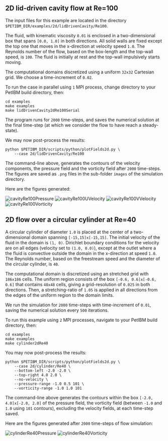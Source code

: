 ## 2D lid-driven cavity flow at Re=100

The input files for this example are located in the directory `$PETIBM_DIR/examples/2d/lidDrivenCavity/Re100`.

The fluid, with kinematic viscosity `0.01` is enclosed in a two-dimensional box that spans `[0.0, 1.0]` in both directions. All solid walls are fixed except the top one that moves in the x-direction at velocity speed `1.0`. The Reynolds number of the flow, based on the box-length and the top-wall speed, is `100`. The fluid is initially at rest and the top-wall impulsively starts moving.

The computational domains discretized using a uniform `32x32` Cartesian grid.  We choose a time-increment of `0.02`.

To run the case in parallel using `1` MPI process, change directory to your PetIBM build directory, then:

    cd examples
    make examples
    make lidDrivenCavity2dRe100Serial

The program runs for `2000` time-steps, and saves the numerical solution at the final time-step (at which we consider the flow to have reach a steady-state).

We may now post-process the results:

    python $PETIBM_DIR/scripts/python/plotFields2d.py \
        --case 2d/lidDrivenCavity/Re100

The command-line above, generates the contours of the velocity components, the pressure field and the vorticity field after `2000` time-steps. The figures are saved as `.png` files in the sub-folder `images` of the simulation directory.

Here are the figures generated:

![cavityRe100Pressure](./images/lidDrivenCavity2dRe100/pressure0002000.png)
![cavityRe100UVelocity](./images/lidDrivenCavity2dRe100/uVelocity0002000.png)
![cavityRe100VVelocity](./images/lidDrivenCavity2dRe100/vVelocity0002000.png)
![cavityRe100Vorticity](./images/lidDrivenCavity2dRe100/vorticity0002000.png)


## 2D flow over a circular cylinder at Re=40

A circular cylinder of diameter `1.0` is placed at the center of a two-dimensional domain spanning `[-15,15]x[-15,15]`. The initial velocity of the fluid in the domain is `(1, 0)`. Dirichlet boundary conditions for the velocity are on all edges (velocity set to `(1.0, 0.0)`), except at the outlet where a the fluid is convective outside the domain in the x-direction at speed `1.0`. The Reynolds number, based on the freestream speed and the diameter of the circular cylinder, is `40`.

The computational domain is discretized using an stretched grid with `186x186` cells. The uniform region consists of the box `[-0.6, 0.6]x[-0.6, 0.6]` that contains `48x48` cells, giving a grid-resolution of `0.025` in both directions. Then, a stretching-ratio of `1.05` is applied in all directions from the edges of the uniform region to the domain limits.

We run the simulation for `2000` time-steps with time-increment of `0.01`, saving the numerical solution every `500` iterations.

To run this example using `2` MPI processes, navigate to your PetIBM build directory, then:

    cd examples
    make examples
    make cylinder2dRe40

You may now post-process the results:

    python $PETIBM_DIR/scripts/python/plotFields2d.py \
        --case 2d/cylinder/Re40 \
        --bottom-left -2.0 -2.0 \
        --top-right 4.0 2.0 \
        --no-velocity \
        --pressure-range -1.0 0.5 101 \
        --vorticity-range -1.0 1.0 101

The command-line above generates the contours within the box `[-2.0, 4.0]x[-2.0, 2.0]` of the pressure field, the vorticity field (between `-1.0` and `1.0` using `101` contours), excluding the velocity fields, at each time-step saved.

Here are the figures generated after `2000` time-steps of flow simulation:

![cylinderRe40Pressure](./images/cylinder2dRe40/pressure0002000.png)
![cylinderRe40Vorticity](./images/cylinder2dRe40/vorticity0002000.png)
